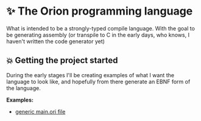 # :sparkles: The Orion programming language
What is intended to be a strongly-typed compile language. With the goal to be generating assembly 
(or transpile to C in the early days, who knows, I haven't written the code generator yet)

## :boom: Getting the project started
During the early stages I'll be creating examples of what I want the language to look like, and 
hopefully from there generate an EBNF form of the language.

**Examples:**
- [generic main.ori file](./examples/main.ori)
